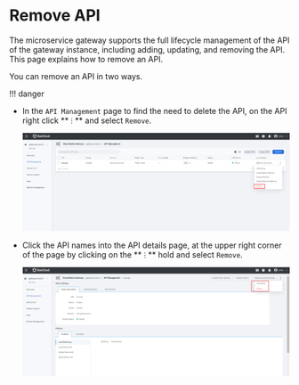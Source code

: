 # Remove API

The microservice gateway supports the full lifecycle management of the API of the gateway instance, including adding, updating, and removing the API. This page explains how to remove an API.

You can remove an API in two ways.

!!! danger


- In the `API Management` page to find the need to delete the API, on the API right click ** `ⵗ` ** and select `Remove`.

    ![delete-api-1](./imgs/delete-api-1.png)

- Click the API names into the API details page, at the upper right corner of the page by clicking on the ** `ⵗ` ** hold and select `Remove`.

    ![delete-api-2](./imgs/delete-api-2.png)
